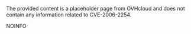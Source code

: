 The provided content is a placeholder page from OVHcloud and does not contain any information related to CVE-2006-2254.

NOINFO